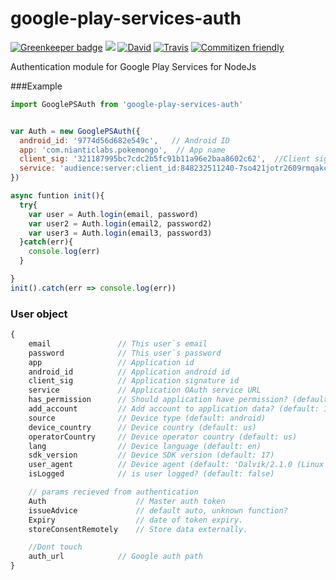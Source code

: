 # google-play-services-auth

[![Greenkeeper badge](https://badges.greenkeeper.io/stoffern/google-play-services-auth.svg)](https://greenkeeper.io/)
[![](https://img.shields.io/npm/v/google-play-services-auth.svg)](https://www.npmjs.com/package/google-play-services-auth) 
[![David](https://img.shields.io/david/stoffern/google-play-services-auth.svg?maxAge=2592000)]() 
[![Travis](https://img.shields.io/travis/stoffern/google-play-services-auth.svg?maxAge=2592000)]() 
[![Commitizen friendly](https://img.shields.io/badge/commitizen-friendly-brightgreen.svg)](http://commitizen.github.io/cz-cli/)

Authentication module for Google Play Services for NodeJs


###Example
```js
import GooglePSAuth from 'google-play-services-auth'


var Auth = new GooglePSAuth({
  android_id: '9774d56d682e549c',   // Android ID
  app: 'com.nianticlabs.pokemongo',  // App name
  client_sig: '321187995bc7cdc2b5fc91b11a96e2baa8602c62',  //Client signature
  service: 'audience:server:client_id:848232511240-7so421jotr2609rmqakceuu1luuq0ptb.apps.googleusercontent.com', //OAuth service link
})

async funtion init(){
  try{
    var user = Auth.login(email, password)
    var user2 = Auth.login(email2, password2)
    var user3 = Auth.login(email3, password3)
  }catch(err){
    console.log(err)
  }

}
init().catch(err => console.log(err))


```

### User object

```js
{
    email               // This user`s email
    password            // This user`s password
    app                 // Application id
    android_id          // Application android id
    client_sig          // Application signature id
    service             // Application OAuth service URL
    has_permission      // Should application have permission? (default: 1)
    add_account         // Add account to application data? (default: 1)
    source              // Device type (default: android)
    device_country      // Device country (default: us)
    operatorCountry     // Device operator country (default: us)
    lang                // Device language (default: en)
    sdk_version         // Device SDK version (default: 17)
    user_agent          // Device agent (default: 'Dalvik/2.1.0 (Linux U Android 5.1.1 Andromax I56D2G Build/LMY47V')
    isLogged            // is user logged? (default: false)

    // params recieved from authentication
    Auth                    // Master auth token
    issueAdvice             // default auto, unknown function?
    Expiry                  // date of token expiry.
    storeConsentRemotely    // Store data externally.

    //Dont touch
    auth_url            // Google auth path        
}
```